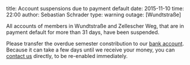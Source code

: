 title: Account suspensions due to payment default
date: 2015-11-10
time: 22:00
author: Sebastian Schrader
type: warning
outage: [Wundtstraße]

All accounts of members in Wundtstraße and Zellescher Weg, that are in payment
default for more than 31 days, have been suspended.

Please transfer the overdue semester constribution to our
[bank account](/sipa/pages/membership/semester_contribution).
Because it can take a few days until we receive your money, you can
[contact us](/sipa/contact) directly, to be re-enabled immediately.
